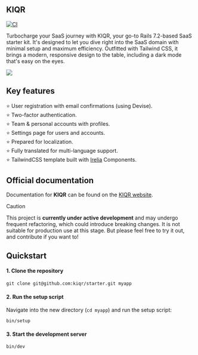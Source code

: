 KIQR
----

[![CI](https://github.com/kiqr/starter/actions/workflows/ci.yml/badge.svg)](https://github.com/kiqr/starter/actions/workflows/ci.yml)

Turbocharge your SaaS journey with KIQR, your go-to Rails 7.2-based SaaS starter kit. It's designed to let you dive right into the SaaS domain with minimal setup and maximum efficiency. Outfitted with Tailwind CSS, it brings a modern, responsive design to the table, including a dark mode that's easy on the eyes.

<img src="https://kiqr.dev/screenshots/edit-profile.png">

## Key features

 ⭐ User registration with email confirmations (using Devise).<br>
 ⭐ Two-factor authentication.<br>
 ⭐ Team & personal accounts with profiles.<br>
 ⭐ Settings page for users and accounts.<br>
 ⭐ Prepared for localization.<br>
 ⭐ Fully translated for multi-language support.<br>
 ⭐ TailwindCSS template built with [Irelia](https://github.com/kiqr/irelia) Components.<br>

## Official documentation

Documentation for **KIQR** can be found on the [KIQR website](https://kiqr.dev).

> [!CAUTION]  
> This project is **currently under active development** and may undergo frequent refactoring, which could introduce breaking changes. It is not suitable for production use at this stage. But please feel free to try it out, and contribute if you want to!

## Quickstart

#### 1. Clone the repository
```console
git clone git@github.com:kiqr/starter.git myapp
```

#### 2. Run the setup script

Navigate into the new directory (```cd myapp```) and run the setup script:

```console
bin/setup
```

#### 3. Start the development server

```console
bin/dev
```
